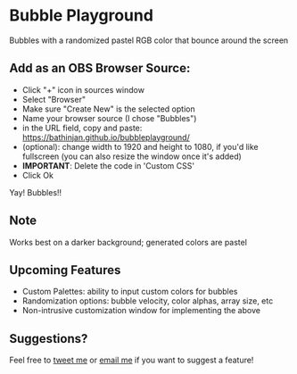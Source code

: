 # Bubble Playground
Bubbles with a randomized pastel RGB color that bounce around the screen

## Add as an OBS Browser Source:
 - Click "+" icon in sources window
 - Select "Browser"
 - Make sure "Create New" is the selected option
 - Name your browser source (I chose "Bubbles")
 - in the URL field, copy and paste: https://bathinjan.github.io/bubbleplayground/
 - (optional): change width to 1920 and height to 1080, if you'd like fullscreen (you can also resize the window once it's added)
 - **IMPORTANT**: Delete the code in 'Custom CSS'
 - Click Ok

Yay! Bubbles!!

## Note
Works best on a darker background; generated colors are pastel

## Upcoming Features
 - Custom Palettes: ability to input custom colors for bubbles
 - Randomization options: bubble velocity, color alphas, array size, etc
 - Non-intrusive customization window for implementing the above

## Suggestions?
Feel free to [tweet me](https://twitter.com/bathinjan_) or [email me](mailto:bathinjan@gmail.com) if you want to suggest a feature!
